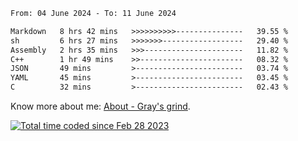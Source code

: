 <!--START_SECTION:waka-->

```txt
From: 04 June 2024 - To: 11 June 2024

Markdown   8 hrs 42 mins   >>>>>>>>>>---------------   39.55 %
sh         6 hrs 27 mins   >>>>>>>------------------   29.40 %
Assembly   2 hrs 35 mins   >>>----------------------   11.82 %
C++        1 hr 49 mins    >>-----------------------   08.32 %
JSON       49 mins         >------------------------   03.74 %
YAML       45 mins         >------------------------   03.45 %
C          32 mins         >------------------------   02.43 %
```

<!--END_SECTION:waka-->

<!-- [![grayxu's github stats](https://github-readme-stats.vercel.app/api?username=grayxu&count_private=true&show_icons=true)](https://github.com/grayxu) -->

Know more about me: [About - Gray's grind](https://www.grayxu.cn/).
<p align="left">
  <a href="https://wakatime.com/@c69eb31e-43a1-463f-8968-c3449e386f57"><img src="https://wakatime.com/badge/user/c69eb31e-43a1-463f-8968-c3449e386f57.svg" title="Total time coded since Feb 28 2023" /></a>
</p>

